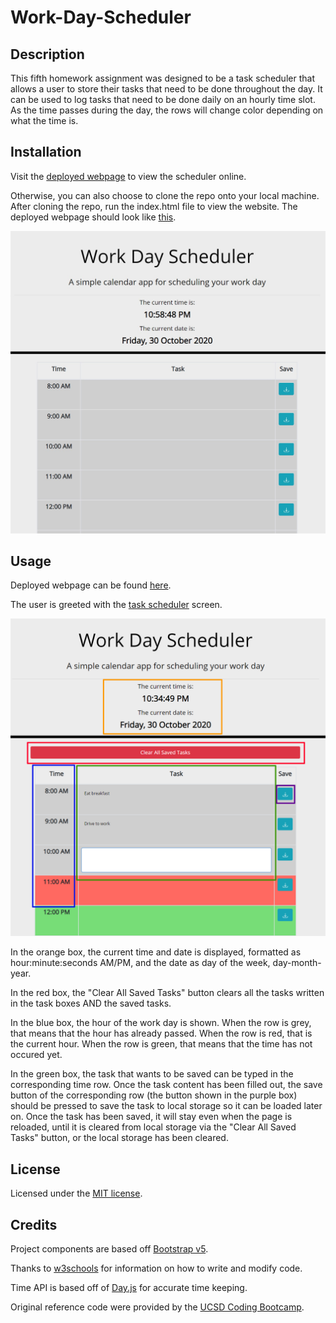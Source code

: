 # Work-Day-Scheduler


## Description

This fifth homework assignment was designed to be a task scheduler that allows a user to store their tasks that need to be done throughout the day. It can be used to log tasks that need to be done daily on an hourly time slot. As the time passes during the day, the rows will change color depending on what the time is.


## Installation

Visit the [deployed webpage](https://highwolfx.github.io/Work-Day-Scheduler/) to view the scheduler online.

Otherwise, you can also choose to clone the repo onto your local machine. After cloning the repo, run the index.html file to view the website. The deployed webpage should look like [this](https://raw.githubusercontent.com/highwolfx/Work-Day-Scheduler/main/assets/welcome.jpg).

<p align="center">
    <img alt="welcome screen" src="https://raw.githubusercontent.com/highwolfx/Work-Day-Scheduler/main/assets/welcome.jpg">
</p>


## Usage

Deployed webpage can be found [here](https://highwolfx.github.io/Work-Day-Scheduler/).

The user is greeted with the [task scheduler](https://raw.githubusercontent.com/highwolfx/Work-Day-Scheduler/main/assets/screenshot.png) screen.

<p align="center">
    <img alt="Intro screen" src="https://raw.githubusercontent.com/highwolfx/Work-Day-Scheduler/main/assets/screenshot.png">
</p>

In the orange box, the current time and date is displayed, formatted as hour:minute:seconds AM/PM, and the date as day of the week, day-month-year.

In the red box, the "Clear All Saved Tasks" button clears all the tasks written in the task boxes AND the saved tasks.

In the blue box, the hour of the work day is shown. When the row is grey, that means that the hour has already passed. When the row is red, that is the current hour. When the row is green, that means that the time has not occured yet.

In the green box, the task that wants to be saved can be typed in the corresponding time row. Once the task content has been filled out, the save button of the corresponding row (the button shown in the purple box) should be pressed to save the task to local storage so it can be loaded later on. Once the task has been saved, it will stay even when the page is reloaded, until it is cleared from local storage via the "Clear All Saved Tasks" button, or the local storage has been cleared.


## License

Licensed under the [MIT license](LICENSE.txt).


## Credits

Project components are based off [Bootstrap v5](https://v5.getbootstrap.com/).

Thanks to [w3schools](https://www.w3schools.com/) for information on how to write and modify code.

Time API is based off of [Day.js](https://day.js.org/) for accurate time keeping.

Original reference code were provided by the [UCSD Coding Bootcamp](https://bootcamp.extension.ucsd.edu/coding/).